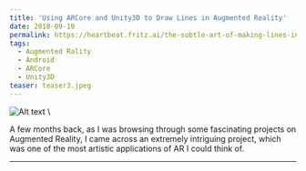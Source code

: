 ```yaml
---
title: 'Using ARCore and Unity3D to Draw Lines in Augmented Reality'
date: 2018-09-10
permalink: https://heartbeat.fritz.ai/the-subtle-art-of-making-lines-in-augmented-reality-using-arcore-and-unity3d-e26718dffa03
tags:
  - Augmented Rality
  - Android
  - ARCore
  - Unity3D
teaser: teaser3.jpeg
---
```


![Alt text](https://shivangchopra11.github.io/images/teaser3.jpeg) \


A few months back, as I was browsing through some fascinating projects on Augmented Reality, I came across an extremely intriguing project, which was one of the most artistic applications of AR I could think of.

---
